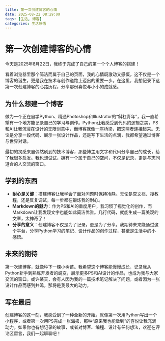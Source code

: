 ```yaml
---
title: 第一次创建博客的心情
date: 2025-08-22 08:29:00
tags: [生活, 博客]
categories: 生活感悟
---
```


# 第一次创建博客的心情

今天是2025年8月22日，我终于完成了自己的第一个个人博客的搭建！

<!-- more -->

看着浏览器里那个简洁而属于自己的页面，我的心情既激动又感慨。这不仅是一个博客的诞生，更是我在技术与创作道路上迈出的重要一步。在这里，我想记录下这第一次创建博客的心路历程，分享那份喜悦与小小的成就感。

## 为什么想建一个博客

做为一个正在自学Python、精通Photoshop和Illustrator的“斜杠青年”，我一直希望有一个地方能记录自己的学习与创作。Python让我感受到代码的逻辑之美，PS和AI让我沉浸在设计的无限创意中，而博客就像一座桥梁，把这两者连接起来。无论是分享一段代码、展示一张设计作品，还是写下生活的点滴，我都希望通过博客与世界对话。

最初的灵感来自偶然刷到的技术博客，那些博主用文字和代码分享自己的成长，给了我很多启发。我也想试试，拥有一个属于自己的空间，不仅是记录，更是与志同道合的人交流的窗口。


## 学到的东西

- **耐心是关键**：搭建博客让我学会了面对问题时保持冷静。无论是查文档、搜教程，还是反复调试，每一步都在锻炼我的耐心。
- **Markdown的魅力**：作为PS和AI的重度用户，我习惯了视觉化的创作，而Markdown让我发现文字也能如此简洁优雅。几行代码，就能生成一篇美观的文章，太神奇了！
- **分享的意义**：创建博客不仅是为了记录，更是为了分享。我期待未来能通过这个平台，分享Python学习的笔记、设计作品的创作过程，甚至是生活中的小感悟。

## 未来的期待

第一次建博客，就像种下一棵小树苗。我希望这个博客能慢慢成长，记录我从Python新手到熟练开发者的蜕变，展示更多PS和AI设计的作品，也成为我与大家交流的窗口。或许某天，会有人因为我的一篇技术笔记解决了问题，或者因为一张设计作品而感到共鸣，那将是我最大的动力。

## 写在最后

创建博客的这一刻，我感受到了一种全新的开始。就像第一次用Python写出一个小程序，或者第一次用PS完成一张海报，那种“原来我也能做到”的喜悦让我充满动力。如果你也有想记录的故事，或者对博客、编程、设计有任何想法，欢迎在评论区留言，我们一起聊聊吧！